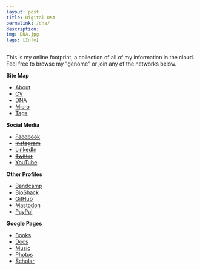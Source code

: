 ```yaml
---
layout: post
title: Digital DNA
permalink: /dna/
description: 
img: DNA.jpg
tags: [Info]
---
```


This is my online footprint, a collection of all of my information in the cloud.  Feel free to browse my "genome" or join any of the networks below.

**Site Map**

* <a href="{{ site.baseurl }}/about">About</a>
* <a href="{{ site.baseurl }}/cv">CV</a>
* <a href="{{ site.baseurl }}/dna">DNA</a>
* <a href="{{ site.baseurl }}/micro">Micro</a>
* <a href="{{ site.baseurl }}/tags">Tags</a>

**Social Media**

* <a href="https://www.facebook.com/megdna" target="_blank"><s>Facebook</s></a>
* <a href="https://www.instagram.com/megdna" target="_blank"><s>Instagram</s></a>
* <a href="https://www.linkedin.com/in/megdna" target="_blank">LinkedIn</a>
* <a href="https://twitter.com/megdna" target="_blank"><s>Twitter</s></a>
* <a href="https://www.youtube.com/user/megdna" target="_blank">YouTube</a>

**Other Profiles**

* <a href="https://bandcamp.com/megdna" target="_blank">Bandcamp</a>
* <a href="https://bio.d8a.org" target="_blank">BioShack</a>
* <a href="https://github.com/megdna" target="_blank">GitHub</a>
* <a href="https://fediscience.org/@meg" target="_blank">Mastodon</a>
* <a href="https://paypal.me/megdna" target="_blank">PayPal</a>

**Google Pages**

* <a href="https://books.google.com/books?uid=112842747224626688959" target="_blank">Books</a>
* <a href="https://drive.google.com/drive/folders/0B0yX9-65yPSFb1o3Zk1ZT2I3d2M?resourcekey=0-uXCWyuR2Y28Us1uGJivMKA" target="_blank">Docs</a>
* <a href="https://music.youtube.com/channel/UCLZi3C4ig4z9eqw5t5jsaHw" target="_blank">Music</a>
* <a href="https://photos.app.goo.gl/4L6oXCuyH4AYKMPT6" target="_blank">Photos</a>
* <a href="https://scholar.google.com/citations?user=XyQXaocAAAAJ" target="_blank">Scholar</a>
